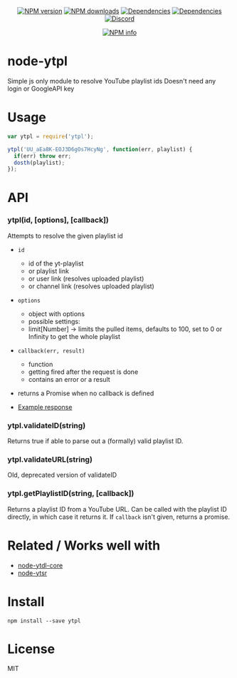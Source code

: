 <div align="center">
  <p>
    <a href="https://www.npmjs.com/package/ytpl"><img src="https://img.shields.io/npm/v/ytpl.svg?maxAge=3600" alt="NPM version" /></a>
    <a href="https://www.npmjs.com/package/ytpl"><img src="https://img.shields.io/npm/dt/ytpl.svg?maxAge=3600" alt="NPM downloads" /></a>
    <a href="https://david-dm.org/"><img src="https://img.shields.io/david/timeforaninja/node-ytpl.svg?maxAge=3600" alt="Dependencies" /></a>
    <a href="https://greenkeeper.io/"><img src="https://badges.greenkeeper.io/TimeForANinja/node-ytpl.svg" alt="Dependencies" /></a>
    <a hreF="https://discord.gg/V3vSCs7"><img src="https://img.shields.io/discord/484464227067887645.svg" alt="Discord" /></a>
  </p>
  <p>
    <a href="https://nodei.co/npm/ytpl/"><img src="https://nodei.co/npm/ytpl.png?downloads=true&stars=true" alt="NPM info" /></a>
  </p>
</div>

# node-ytpl
Simple js only module to resolve YouTube playlist ids
Doesn't need any login or GoogleAPI key

# Usage

```js
var ytpl = require('ytpl');

ytpl('UU_aEa8K-EOJ3D6gOs7HcyNg', function(err, playlist) {
  if(err) throw err;
  dosth(playlist);
});
```


# API
### ytpl(id, [options], [callback])

Attempts to resolve the given playlist id

* `id`
    * id of the yt-playlist
    * or playlist link
    * or user link (resolves uploaded playlist)
    * or channel link (resolves uploaded playlist)
* `options`
    * object with options
    * possible settings:
    * limit[Number] -> limits the pulled items, defaults to 100, set to 0 or Infinity to get the whole playlist
* `callback(err, result)`
    * function
    * getting fired after the request is done
    * contains an error or a result

* returns a Promise when no callback is defined
* [Example response](https://github.com/timeforaninja/node-ytpl/blob/master/example/example_output)

### ytpl.validateID(string)

Returns true if able to parse out a (formally) valid playlist ID.

### ytpl.validateURL(string)

Old, deprecated version of validateID

### ytpl.getPlaylistID(string, [callback])

Returns a playlist ID from a YouTube URL. Can be called with the playlist ID directly, in which case it returns it. If `callback` isn't given, returns a promise.


# Related / Works well with

* [node-ytdl-core](https://github.com/fent/node-ytdl-core)
* [node-ytsr](https://github.com/TimeForANinja/node-ytsr)


# Install

    npm install --save ytpl



# License
MIT

